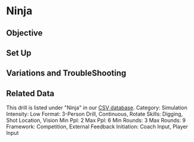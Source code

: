 # Ninja


## Objective



## Set Up



## Variations and TroubleShooting



## Related Data
This drill is listed under "Ninja" in our [CSV database](link-to-csv-on-github).
Category: Simulation
Intensity: Low
Format: 3-Person Drill, Continuous, Rotate
Skills: Digging, Shot Location, Vision
Min Ppl: 2
Max Ppl: 6
Min Rounds: 3
Max Rounds: 9
Framework: Competition, External Feedback
Initiation: Coach Input, Player Input


